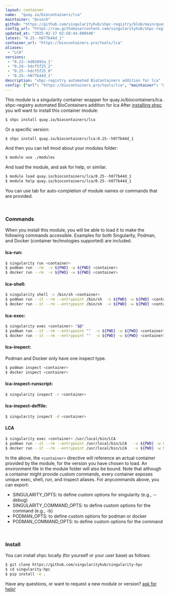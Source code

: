 ```yaml
---
layout: container
name:  "quay.io/biocontainers/lca"
maintainer: "@vsoch"
github: "https://github.com/singularityhub/shpc-registry/blob/main/quay.io/biocontainers/lca/container.yaml"
config_url: "https://raw.githubusercontent.com/singularityhub/shpc-registry/main/quay.io/biocontainers/lca/container.yaml"
updated_at: "2025-02-27 02:58:44.008446"
latest: "0.25--h077b44d_1"
container_url: "https://biocontainers.pro/tools/lca"
aliases:
 - "LCA"
versions:
 - "0.23--hd03093a_1"
 - "0.24--hdcf5f25_2"
 - "0.25--hdcf5f25_0"
 - "0.25--h077b44d_1"
description: "shpc-registry automated BioContainers addition for lca"
config: {"url": "https://biocontainers.pro/tools/lca", "maintainer": "@vsoch", "description": "shpc-registry automated BioContainers addition for lca", "latest": {"0.25--h077b44d_1": "sha256:82b0159a2fc848233cbfd037c8a98038b54c5cecb13ae7c290260ac1259c5772"}, "tags": {"0.23--hd03093a_1": "sha256:914333ec6aedc403748387c136645c0db05125b4b2571b74eafb00e67df49ab5", "0.24--hdcf5f25_2": "sha256:74a8caf952ed34e1e6fd2e0bfda1a744b50fbaffb07695853b57afb9633d64a0", "0.25--hdcf5f25_0": "sha256:e3705ddb09867d75f041a26f165f5961fc9576b12c9fe44513aed5d7c07c5d18", "0.25--h077b44d_1": "sha256:82b0159a2fc848233cbfd037c8a98038b54c5cecb13ae7c290260ac1259c5772"}, "docker": "quay.io/biocontainers/lca", "aliases": {"LCA": "/usr/local/bin/LCA"}}
---
```


This module is a singularity container wrapper for quay.io/biocontainers/lca.
shpc-registry automated BioContainers addition for lca
After [installing shpc](#install) you will want to install this container module:


```bash
$ shpc install quay.io/biocontainers/lca
```

Or a specific version:

```bash
$ shpc install quay.io/biocontainers/lca:0.25--h077b44d_1
```

And then you can tell lmod about your modules folder:

```bash
$ module use ./modules
```

And load the module, and ask for help, or similar.

```bash
$ module load quay.io/biocontainers/lca/0.25--h077b44d_1
$ module help quay.io/biocontainers/lca/0.25--h077b44d_1
```

You can use tab for auto-completion of module names or commands that are provided.

<br>

### Commands

When you install this module, you will be able to load it to make the following commands accessible.
Examples for both Singularity, Podman, and Docker (container technologies supported) are included.

#### lca-run:

```bash
$ singularity run <container>
$ podman run --rm  -v ${PWD} -w ${PWD} <container>
$ docker run --rm  -v ${PWD} -w ${PWD} <container>
```

#### lca-shell:

```bash
$ singularity shell -s /bin/sh <container>
$ podman run --it --rm --entrypoint /bin/sh  -v ${PWD} -w ${PWD} <container>
$ docker run --it --rm --entrypoint /bin/sh  -v ${PWD} -w ${PWD} <container>
```

#### lca-exec:

```bash
$ singularity exec <container> "$@"
$ podman run --it --rm --entrypoint ""  -v ${PWD} -w ${PWD} <container> "$@"
$ docker run --it --rm --entrypoint ""  -v ${PWD} -w ${PWD} <container> "$@"
```

#### lca-inspect:

Podman and Docker only have one inspect type.

```bash
$ podman inspect <container>
$ docker inspect <container>
```

#### lca-inspect-runscript:

```bash
$ singularity inspect -r <container>
```

#### lca-inspect-deffile:

```bash
$ singularity inspect -d <container>
```


#### LCA

```bash
$ singularity exec <container> /usr/local/bin/LCA
$ podman run --it --rm --entrypoint /usr/local/bin/LCA   -v ${PWD} -w ${PWD} <container> -c " $@"
$ docker run --it --rm --entrypoint /usr/local/bin/LCA   -v ${PWD} -w ${PWD} <container> -c " $@"
```



In the above, the `<container>` directive will reference an actual container provided
by the module, for the version you have chosen to load. An environment file in the
module folder will also be bound. Note that although a container
might provide custom commands, every container exposes unique exec, shell, run, and
inspect aliases. For anycommands above, you can export:

 - SINGULARITY_OPTS: to define custom options for singularity (e.g., --debug)
 - SINGULARITY_COMMAND_OPTS: to define custom options for the command (e.g., -b)
 - PODMAN_OPTS: to define custom options for podman or docker
 - PODMAN_COMMAND_OPTS: to define custom options for the command

<br>

### Install

You can install shpc locally (for yourself or your user base) as follows:

```bash
$ git clone https://github.com/singularityhub/singularity-hpc
$ cd singularity-hpc
$ pip install -e .
```

Have any questions, or want to request a new module or version? [ask for help!](https://github.com/singularityhub/singularity-hpc/issues)